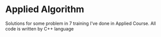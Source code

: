 # Applied Algorithm
Solutions for some problem in 7 training I've done in Applied Course. All code is written by C++ language
